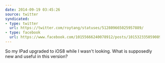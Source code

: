 ```yaml
---
date: 2014-09-19 03:45:26
source: twitter
syndicated:
- type: twitter
  url: https://twitter.com/roytang/statuses/512809665025957889/
- type: facebook
  url: https://www.facebook.com/10155666240078912/posts/10153233505908912
---
```


So my IPad upgraded to iOS8 while I wasn't looking. What is supposedly new and useful in this version?